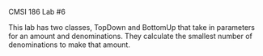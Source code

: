 CMSI 186 Lab #6

This lab has two classes, TopDown and BottomUp that take in parameters for an amount and denominations. They calculate the smallest number of denominations to make that amount. 
